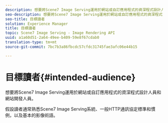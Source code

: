 ```yaml
---
description: 想要將Scene7 Image Serving運用於網站或自訂應用程式的資深程式設計人員和網站開發人員。
seo-description: 想要將Scene7 Image Serving運用於網站或自訂應用程式的資深程式設計人員和網站開發人員。
seo-title: 目標讀者
solution: Experience Manager
title: 目標讀者
topic: Scene7 Image Serving - Image Rendering API
uuid: a1a60d51-2a64-49ee-b409-59e8f67cdab0
translation-type: tm+mt
source-git-commit: 7bc7b3a86fbcdc57cfdc31745fae3afc06e44b15

---
```



# 目標讀者{#intended-audience}

想要將Scene7 Image Serving運用於網站或自訂應用程式的資深程式設計人員和網站開發人員。

假設讀者通常熟悉Scene7 Image Serving系統、一般HTTP通訊協定標準和慣例，以及基本的影像術語。
